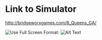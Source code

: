 # Link to Simulator
http://bridgeworxgames.com/8_Queens_GA/

![Use Full Screen](/images/fullscreen.png)
Format: ![Alt Text](url)
